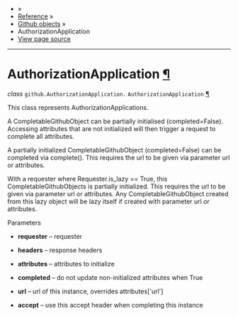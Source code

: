 - »
- [Reference](https://pygithub.readthedocs.io/en/stable/reference.html) »
- [Github objects](https://pygithub.readthedocs.io/en/stable/github_objects.html) »
- AuthorizationApplication
- [View page source](https://pygithub.readthedocs.io/en/stable/_sources/github_objects/AuthorizationApplication.rst.txt)

* * *

# AuthorizationApplication [¶](https://pygithub.readthedocs.io/en/stable/github_objects/AuthorizationApplication.html\#authorizationapplication "Permalink to this headline")

_class_ `github.AuthorizationApplication.` `AuthorizationApplication` [¶](https://pygithub.readthedocs.io/en/stable/github_objects/AuthorizationApplication.html#github.AuthorizationApplication.AuthorizationApplication "Permalink to this definition")

This class represents AuthorizationApplications.

A CompletableGithubObject can be partially initialised (completed=False). Accessing attributes that are not
initialized will then trigger a request to complete all attributes.

A partially initialized CompletableGithubObject (completed=False) can be completed
via complete(). This requires the url to be given via parameter url or attributes.

With a requester where Requester.is\_lazy == True, this CompletableGithubObjects is
partially initialized. This requires the url to be given via parameter url or attributes.
Any CompletableGithubObject created from this lazy object will be lazy itself if created with
parameter url or attributes.

Parameters

- **requester** – requester

- **headers** – response headers

- **attributes** – attributes to initialize

- **completed** – do not update non-initialized attributes when True

- **url** – url of this instance, overrides attributes\['url'\]

- **accept** – use this accept header when completing this instance